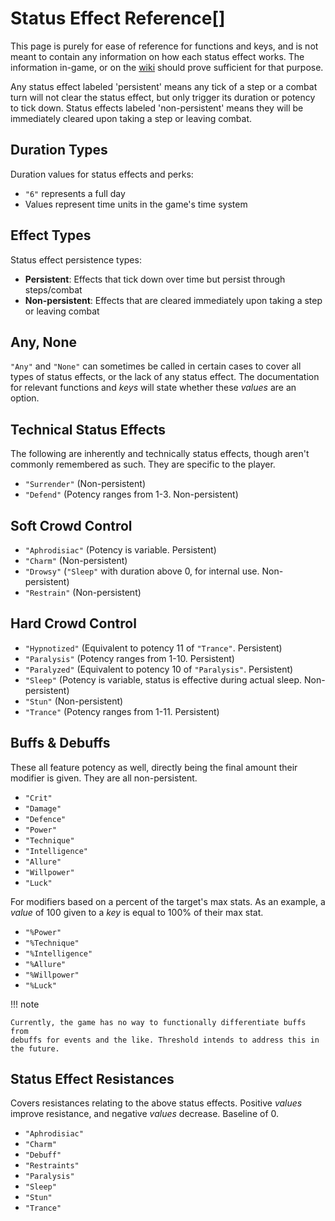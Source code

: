 # **Status Effect Reference**[]

This page is purely for ease of reference for functions and keys, and is
not meant to contain any information on how each status effect works.
The information in-game, or on the
[wiki](https://monstergirldreams.miraheze.org/wiki/Main_Page) should
prove sufficient for that purpose.

Any status effect labeled 'persistent' means any tick of a step or a
combat turn will not clear the status effect, but only trigger its
duration or potency to tick down. Status effects labeled
'non-persistent' means they will be immediately cleared upon taking a
step or leaving combat.

## Duration Types <a id="duration-types"></a>

Duration values for status effects and perks:

- `"6"` represents a full day
- Values represent time units in the game's time system

## Effect Types <a id="effect-types"></a>

Status effect persistence types:

- **Persistent**: Effects that tick down over time but persist through steps/combat
- **Non-persistent**: Effects that are cleared immediately upon taking a step or leaving combat

## Any, None

`"Any"` and `"None"` can sometimes be called in certain cases to cover
all types of status effects, or the lack of any status effect. The
documentation for relevant functions and *keys* will state whether these *values* are an option.

## Technical Status Effects

The following are inherently and technically status effects, though
aren't commonly remembered as such. They are specific to the player.

-   `"Surrender"` (Non-persistent)
-   `"Defend"` (Potency ranges from 1-3. Non-persistent)

## Soft Crowd Control

-   `"Aphrodisiac"` (Potency is variable. Persistent)
-   `"Charm"` (Non-persistent)
-   `"Drowsy"` (`"Sleep"` with duration above 0, for internal use.
    Non-persistent)
-   `"Restrain"` (Non-persistent)

## Hard Crowd Control

-   `"Hypnotized"` (Equivalent to potency 11 of `"Trance"`. Persistent)
-   `"Paralysis"` (Potency ranges from 1-10. Persistent)
-   `"Paralyzed"` (Equivalent to potency 10 of `"Paralysis"`.
    Persistent)
-   `"Sleep"` (Potency is variable, status is effective during actual
    sleep. Non-persistent)
-   `"Stun"` (Non-persistent)
-   `"Trance"` (Potency ranges from 1-11. Persistent)

## Buffs & Debuffs

These all feature potency as well, directly being the final amount their
modifier is given. They are all non-persistent.

-   `"Crit"`
-   `"Damage"`
-   `"Defence"`
-   `"Power"`
-   `"Technique"`
-   `"Intelligence"`
-   `"Allure"`
-   `"Willpower"`
-   `"Luck"`

For modifiers based on a percent of the target's max stats. As an
example, a *value* of 100 given to a
*key* is equal to 100% of their max stat.

-   `"%Power"`
-   `"%Technique"`
-   `"%Intelligence"`
-   `"%Allure"`
-   `"%Willpower"`
-   `"%Luck"`

!!! note

    Currently, the game has no way to functionally differentiate buffs from
    debuffs for events and the like. Threshold intends to address this in
    the future.

## Status Effect Resistances <a id="resistances"></a>

Covers resistances relating to the above status effects. Positive
*values* improve resistance, and negative
*values* decrease. Baseline of 0.

-   `"Aphrodisiac"`
-   `"Charm"`
-   `"Debuff"`
-   `"Restraints"`
-   `"Paralysis"`
-   `"Sleep"`
-   `"Stun"`
-   `"Trance"`

